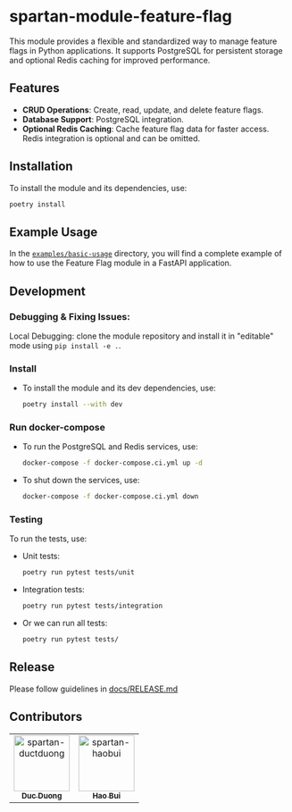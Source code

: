# spartan-module-feature-flag

This module provides a flexible and standardized way to manage feature flags in Python applications. It supports PostgreSQL for persistent storage and optional Redis caching for improved performance.

## Features
- **CRUD Operations**: Create, read, update, and delete feature flags.
- **Database Support**: PostgreSQL integration.
- **Optional Redis Caching**: Cache feature flag data for faster access. Redis integration is optional and can be omitted.

## Installation
To install the module and its dependencies, use:
  ```bash
  poetry install
  ```

## Example Usage
In the [`examples/basic-usage`](./examples/basic-usage) directory, you will find a complete example of how to use the Feature Flag module in a FastAPI application.

## Development

### Debugging & Fixing Issues:
Local Debugging: clone the module repository and install it in "editable" mode using `pip install -e .`.

### Install
- To install the module and its dev dependencies, use:
  ```bash
  poetry install --with dev
  ```

### Run docker-compose
- To run the PostgreSQL and Redis services, use:
  ```bash
  docker-compose -f docker-compose.ci.yml up -d
  ```

- To shut down the services, use:
  ```bash
  docker-compose -f docker-compose.ci.yml down
  ```

### Testing
To run the tests, use:
- Unit tests:
  ```bash
  poetry run pytest tests/unit
  ```

- Integration tests:
  ```bash
  poetry run pytest tests/integration
  ```

- Or we can run all tests:
  ```bash
  poetry run pytest tests/
  ```

## Release
Please follow guidelines in [docs/RELEASE.md](./docs/RELEASE.md)

## Contributors

<!-- readme: collaborators,contributors -start -->
<table>
	<tbody>
		<tr>
            <td align="center">
                <a href="https://github.com/spartan-ductduong">
                    <img src="https://avatars.githubusercontent.com/u/112845152?v=4" width="100;" alt="spartan-ductduong"/>
                    <br />
                    <sub><b>Duc Duong</b></sub>
                </a>
            </td>
            <td align="center">
                <a href="https://github.com/spartan-haobui">
                    <img src="https://avatars.githubusercontent.com/u/146458589?v=4" width="100;" alt="spartan-haobui"/>
                    <br />
                    <sub><b>Hao Bui</b></sub>
                </a>
            </td>
		</tr>
	<tbody>
</table>
<!-- readme: collaborators,contributors -end -->
